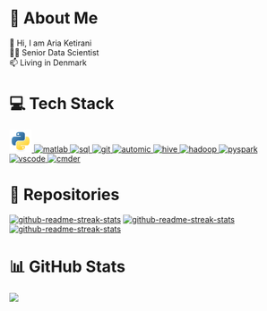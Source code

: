 # 💫 About Me
👋 Hi, I am Aria Ketirani<br>👨‍💻 Senior Data Scientist<br>📫 Living in Denmark

# 💻 Tech Stack
<p align="left"> <a 
href="https://www.python.org" target="_blank" rel="noreferrer"> <img src="https://raw.githubusercontent.com/devicons/devicon/master/icons/python/python-original.svg" alt="python" width="40" height="40"/> </a> <a 
href="https://www.mathworks.com/" target="_blank" rel="noreferrer"> <img src="https://upload.wikimedia.org/wikipedia/commons/2/21/Matlab_Logo.png" alt="matlab" width="40" height="40"/> </a> <a 
href="https://www.microsoft.com/en-us/sql-server/sql-server-downloads" target="_blank" rel="noreferrer"> <img src="https://symbols.getvecta.com/stencil_28/61_sql-database-generic.90b41636a8.svg" alt="sql" width="40" height="40"/> </a> <a
href="https://git-scm.com/" target="_blank" rel="noreferrer"> <img src="https://www.vectorlogo.zone/logos/git-scm/git-scm-icon.svg" alt="git" width="40" height="40"/> </a> <a 
href="https://drexel.edu/ais/applications/admin/UC4%20Automic/" target="_blank" rel="noreferrer"> <img src="https://static.wikia.nocookie.net/logopedia/images/0/01/Automic_2013.png/" alt="automic" width="40" height="40"/> </a> <a 
href="https://hive.apache.org/" target="_blank" rel="noreferrer"> <img src="https://www.vectorlogo.zone/logos/apache_hive/apache_hive-icon.svg" alt="hive" width="40" height="40"/> </a> <a 
href="https://hadoop.apache.org/" target="_blank" rel="noreferrer"> <img src="https://www.vectorlogo.zone/logos/apache_hadoop/apache_hadoop-icon.svg" alt="hadoop" width="40" height="40"/> </a> <a
href="https://spark.apache.org/docs/latest/api/python/index.html#" target="_blank" rel="noreferrer"> <img src="https://upload.wikimedia.org/wikipedia/commons/f/f3/Apache_Spark_logo.svg" alt="pyspark" width="40" height="40"/> </a> <a
href="https://code.visualstudio.com/" target="_blank" rel="noreferrer"> <img src="https://upload.wikimedia.org/wikipedia/commons/9/9a/Visual_Studio_Code_1.35_icon.svg" alt="vscode" width="40" height="40"/> </a> <a 
href="https://cmder.app/" target="_blank" rel="noreferrer"> <img src="https://www.fileeagle.com/data/2017/04/Cmder.jpg" alt="cmder" width="40" height="40"/> </a> </p>

# 🔭 Repositories
  <p align="left">
     <a href="https://github.com/Aketirani/AudioMNIST"><img width="278" src="https://denvercoder1-github-readme-stats.vercel.app/api/pin/?username=aketirani&repo=AudioMNIST&theme=react&bg_color=1F222E&title_color=F8D866&hide_border=true&icon_color=F8D866&show_icons=true" alt="github-readme-streak-stats"></a>
    <a href="https://github.com/Aketirani/ANC"><img width="278" src="https://denvercoder1-github-readme-stats.vercel.app/api/pin/?username=aketirani&repo=ANC&theme=react&bg_color=1F222E&title_color=F8D866&hide_border=true&icon_color=F8D866&show_icons=true" alt="github-readme-streak-stats"></a>
   <a href="https://github.com/Aketirani/EmployeeAttrition"><img width="278" src="https://denvercoder1-github-readme-stats.vercel.app/api/pin/?username=aketirani&repo=EmployeeAttrition&theme=react&bg_color=1F222E&title_color=F8D866&hide_border=true&icon_color=F8D866&show_icons=true" alt="github-readme-streak-stats"></a>
  </p>

# 📊 GitHub Stats
![](https://github-readme-stats.vercel.app/api/top-langs/?username=Aketirani&theme=react&bg_color=1F222E&title_color=F8D866&hide_border=true&icon_color=F8D866&include_all_commits=false&count_private=false&layout=compact)

